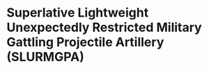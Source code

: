 # Superlative Lightweight Unexpectedly Restricted Military Gattling Projectile Artillery (SLURMGPA)
